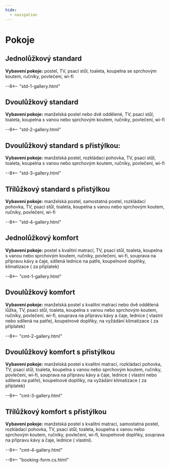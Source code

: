 ```yaml
---
hide:
  - navigation
---
```


# **Pokoje**

## Jednolůžkový standard

**Vybavení pokoje:** postel, TV, psací stůl, toaleta, koupelna se sprchovým koutem, ručníky, povlečení, wi-fi

--8<-- "std-1-gallery.html"

## Dvoulůžkový standard

**Vybavení pokoje:** manželská postel nebo dvě oddělené, TV, psací stůl, toaleta, koupelna s vanou nebo sprchovým koutem, ručníky, povlečení, wi-fi

--8<-- "std-2-gallery.html"

## Dvoulůžkový standard s přistýlkou:

**Vybavení pokoje:** manželská postel, rozkládací pohovka, TV, psací stůl, toaleta, koupelna s vanou nebo sprchovým koutem, ručníky, povlečení, wi-fi

--8<-- "std-3-gallery.html"

## Třílůžkový standard s přistýlkou

**Vybavení pokoje:** manželská postel, samostatná postel, rozkládací pohovka, TV, psací stůl, toaleta, koupelna s vanou nebo sprchovým koutem, ručníky, povlečení, wi-fi

--8<-- "std-4-gallery.html"

## Jednolůžkový komfort

**Vybavení pokoje:** postel s kvalitní matrací, TV, psací stůl, toaleta, koupelna s vanou nebo sprchovým koutem, ručníky, povlečení, wi-fi, souprava na přípravu kávy a čaje, sdílená lednice na patře, koupelnové doplňky, klimatizace ( za příplatek)

--8<-- "cmt-1-gallery.html"

## Dvoulůžkový komfort

**Vybavení pokoje:** manželská postel s kvalitní matrací nebo dvě oddělená lůžka, TV, psací stůl, toaleta, koupelna s vanou nebo sprchovým koutem, ručníky, povlečení, wi-fi, souprava na přípravu kávy a čaje, lednice ( vlastní nebo sdílená na patře), koupelnové doplňky, na vyžádání klimatizace ( za příplatek)

--8<-- "cmt-2-gallery.html"

## Dvoulůžkový komfort s přistýlkou

**Vybavení pokoje:** manželská postel s kvalitní matrací, rozkládací pohovka, TV, psací stůl, toaleta, koupelna s vanou nebo sprchovým koutem, ručníky, povlečení, wi-fi, souprava na přípravu kávy a čaje, lednice ( vlastní nebo sdílená na patře), koupelnové doplňky, na vyžádání klimatizace ( za příplatek)

--8<-- "cmt-3-gallery.html"

## Třílůžkový komfort s přistýlkou

**Vybavení pokoje:** manželská postel s kvalitní matrací, samostatná postel, rozkládací pohovka, TV, psací stůl, toaleta, koupelna s vanou nebo sprchovým koutem, ručníky, povlečení, wi-fi, koupelnové doplňky, souprava na přípravu kávy a čaje, lednice ( vlastní).

--8<-- "cmt-4-gallery.html"

--8<-- "booking-form.cs.html"
